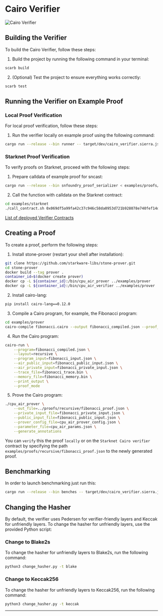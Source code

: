 # Cairo Verifier

![Cairo Verifier](https://github.com/HerodotusDev/cairo-verifier/assets/46165861/8692dfc1-f267-4c7e-9af0-4ceaeec84207)

## Building the Verifier

To build the Cairo Verifier, follow these steps:

1. Build the project by running the following command in your terminal:

```bash
scarb build
```

2. (Optional) Test the project to ensure everything works correctly:

```bash
scarb test
```

## Running the Verifier on Example Proof

### Local Proof Verification

For local proof verification, follow these steps:

1. Run the verifier locally on example proof using the following command:

```bash
cargo run --release --bin runner -- target/dev/cairo_verifier.sierra.json < examples/proofs/recursive/example_proof.json
```

### Starknet Proof Verification

To verify proofs on Starknet, proceed with the following steps:

1. Prepare calldata of example proof for sncast:

```bash
cargo run --release --bin snfoundry_proof_serializer < examples/proofs/recursive/example_proof.json > examples/starknet/calldata
```

2. Call the function with calldata on the Starknet contract:

```bash
cd examples/starknet
./call_contract.sh 0x069df5a99fa42c37c946c58da0953d721b928078e740fef14da44e0f8c01f0f6 calldata
```

[List of deployed Verifier Contracts](deployed_contracts.md)

## Creating a Proof

To create a proof, perform the following steps:

1. Install stone-prover (restart your shell after installation):

```bash
git clone https://github.com/starkware-libs/stone-prover.git
cd stone-prover
docker build --tag prover .
container_id=$(docker create prover)
docker cp -L ${container_id}:/bin/cpu_air_prover ../examples/prover
docker cp -L ${container_id}:/bin/cpu_air_verifier ../examples/prover
```

2. Install cairo-lang:

```bash
pip install cairo-lang==0.12.0
```

3. Compile a Cairo program, for example, the Fibonacci program:

```bash
cd examples/prover
cairo-compile fibonacci.cairo --output fibonacci_compiled.json --proof_mode
```

4. Run the Cairo program:

```bash
cairo-run \
    --program=fibonacci_compiled.json \
    --layout=recursive \
    --program_input=fibonacci_input.json \
    --air_public_input=fibonacci_public_input.json \
    --air_private_input=fibonacci_private_input.json \
    --trace_file=fibonacci_trace.bin \
    --memory_file=fibonacci_memory.bin \
    --print_output \
    --proof_mode
```

5. Prove the Cairo program:

```bash
./cpu_air_prover \
    --out_file=../proofs/recursive/fibonacci_proof.json \
    --private_input_file=fibonacci_private_input.json \
    --public_input_file=fibonacci_public_input.json \
    --prover_config_file=cpu_air_prover_config.json \
    --parameter_file=cpu_air_params.json \
    --generate_annotations
```

You can `verify` this the proof `locally` or on the `Starknet Cairo verifier` contract by specifying the path `examples/proofs/recursive/fibonacci_proof.json` to the newly generated proof.

## Benchmarking

In order to launch benchmarking just run this:

```bash
cargo run --release --bin benches -- target/dev/cairo_verifier.sierra.json
```

## Changing the Hasher

By default, the verifier uses Pedersen for verifier-friendly layers and Keccak for unfriendly layers. To change the hasher for unfriendly layers, use the provided Python script:

### Change to Blake2s

To change the hasher for unfriendly layers to Blake2s, run the following command:

```bash
python3 change_hasher.py -t blake
```

### Change to Keccak256

To change the hasher for unfriendly layers to Keccak256, run the following command:

```bash
python3 change_hasher.py -t keccak
```

---
